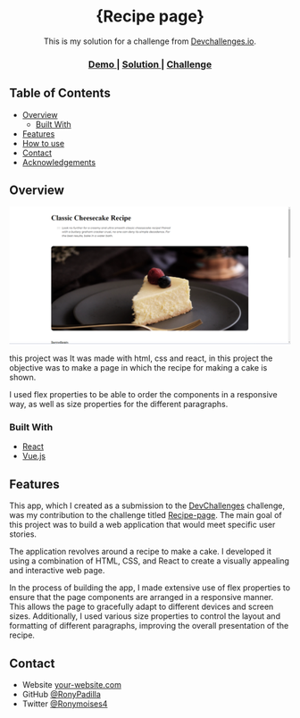 <h1 align="center">{Recipe page}</h1>

<div align="center">This is my solution for a challenge from  <a href="http://devchallenges.io" target="_blank">Devchallenges.io</a>.
</div>

<div align="center">
  <h3>
    <a href="https://recipe-page-responsive.netlify.app/">
      Demo
    </a>
    <span> | </span>
    <a href="https://github.com/RonyPadilla/Recipe-page">
      Solution
    </a>
    <span> | </span>
    <a href="https://devchallenges.io/challenges/OEKdUZ6xs0h99C38XVht">
      Challenge
    </a>
  </h3>
</div>


## Table of Contents

- [Overview](#overview)
  - [Built With](#built-with)
- [Features](#features)
- [How to use](#how-to-use)
- [Contact](#contact)
- [Acknowledgements](#acknowledgements)

<!-- OVERVIEW -->

## Overview

![screenshot](https://github.com/RonyPadilla/Recipe-page/blob/main/img/img-recipe-page.png?raw=true)

this project was It was made with html, css and react, in this project the objective was to make a page in which the recipe for making a cake is shown.

I used flex properties to be able to order the components in a responsive way, as well as size properties for the different paragraphs.

### Built With


- [React](https://reactjs.org/)
- [Vue.js](https://vuejs.org/)

## Features

<!-- List the features of your application or follow the template. Don't share the figma file here :) -->

This app, which I created as a submission to the [DevChallenges](https://devchallenges.io/challenges) challenge, was my contribution to the challenge titled [Recipe-page](https://devchallenges.io/challenges/OEKdUZ6xs0h99C38XVht). The main goal of this project was to build a web application that would meet specific user stories.

The application revolves around a recipe to make a cake. I developed it using a combination of HTML, CSS, and React to create a visually appealing and interactive web page.

In the process of building the app, I made extensive use of flex properties to ensure that the page components are arranged in a responsive manner. This allows the page to gracefully adapt to different devices and screen sizes. Additionally, I used various size properties to control the layout and formatting of different paragraphs, improving the overall presentation of the recipe.

## Contact

- Website [your-website.com](https://{your-web-site-link})
- GitHub [@RonyPadilla](https://github.com/RonyPadilla)
- Twitter [@Ronymoises4](https://twitter.com/Ronymoises4)

